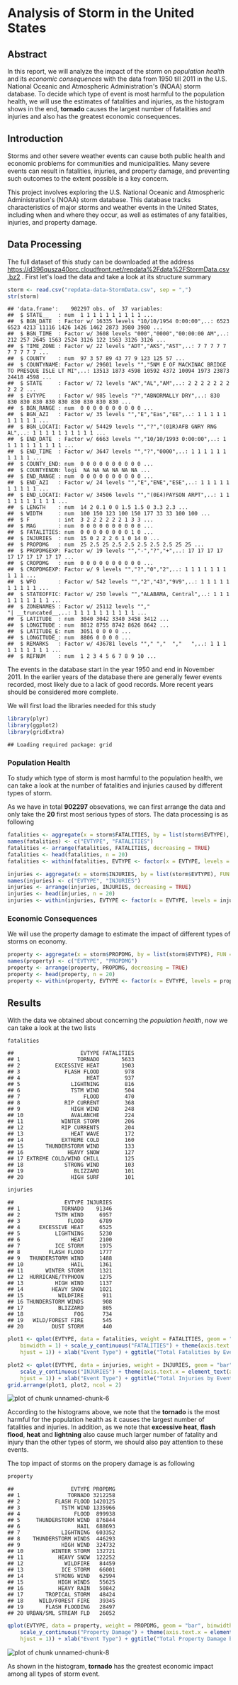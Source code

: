 Analysis of Storm in the United States
======================================

## Abstract
In this report, we will analyze the impact of the storm on *population health* and its *economic consequences* with the data from 1950 till 2011 in the U.S. National Oceanic and Atmospheric Administration's (NOAA) storm database. To decide which type of event is most harmful to the population health, we will use the estimates of fatalities and injuries, as the histogram shows in the end, **tornado** causes the largest number of fatalities and injuries and also has the greatest economic consequences.

## Introduction

Storms and other severe weather events can cause both public health and economic problems for communities and municipalities. Many severe events can result in fatalities, injuries, and property damage, and preventing such outcomes to the extent possible is a key concern.

This project involves exploring the U.S. National Oceanic and Atmospheric Administration's (NOAA) storm database. This database tracks characteristics of major storms and weather events in the United States, including when and where they occur, as well as estimates of any fatalities, injuries, and property damage.

## Data Processing
The full dataset of this study can be downloaded at the address https://d396qusza40orc.cloudfront.net/repdata%2Fdata%2FStormData.csv.bz2 . First let's load the data and take a look at its structure summary


```r
storm <- read.csv("repdata-data-StormData.csv", sep = ",")
str(storm)
```

```
## 'data.frame':	902297 obs. of  37 variables:
##  $ STATE__   : num  1 1 1 1 1 1 1 1 1 1 ...
##  $ BGN_DATE  : Factor w/ 16335 levels "10/10/1954 0:00:00",..: 6523 6523 4213 11116 1426 1426 1462 2873 3980 3980 ...
##  $ BGN_TIME  : Factor w/ 3608 levels "000","0000","00:00:00 AM",..: 212 257 2645 1563 2524 3126 122 1563 3126 3126 ...
##  $ TIME_ZONE : Factor w/ 22 levels "ADT","AKS","AST",..: 7 7 7 7 7 7 7 7 7 7 ...
##  $ COUNTY    : num  97 3 57 89 43 77 9 123 125 57 ...
##  $ COUNTYNAME: Factor w/ 29601 levels "","5NM E OF MACKINAC BRIDGE TO PRESQUE ISLE LT MI",..: 13513 1873 4598 10592 4372 10094 1973 23873 24418 4598 ...
##  $ STATE     : Factor w/ 72 levels "AK","AL","AM",..: 2 2 2 2 2 2 2 2 2 2 ...
##  $ EVTYPE    : Factor w/ 985 levels "?","ABNORMALLY DRY",..: 830 830 830 830 830 830 830 830 830 830 ...
##  $ BGN_RANGE : num  0 0 0 0 0 0 0 0 0 0 ...
##  $ BGN_AZI   : Factor w/ 35 levels "","E","Eas","EE",..: 1 1 1 1 1 1 1 1 1 1 ...
##  $ BGN_LOCATI: Factor w/ 54429 levels "","?","(01R)AFB GNRY RNG AL",..: 1 1 1 1 1 1 1 1 1 1 ...
##  $ END_DATE  : Factor w/ 6663 levels "","10/10/1993 0:00:00",..: 1 1 1 1 1 1 1 1 1 1 ...
##  $ END_TIME  : Factor w/ 3647 levels "","?","0000",..: 1 1 1 1 1 1 1 1 1 1 ...
##  $ COUNTY_END: num  0 0 0 0 0 0 0 0 0 0 ...
##  $ COUNTYENDN: logi  NA NA NA NA NA NA ...
##  $ END_RANGE : num  0 0 0 0 0 0 0 0 0 0 ...
##  $ END_AZI   : Factor w/ 24 levels "","E","ENE","ESE",..: 1 1 1 1 1 1 1 1 1 1 ...
##  $ END_LOCATI: Factor w/ 34506 levels "","(0E4)PAYSON ARPT",..: 1 1 1 1 1 1 1 1 1 1 ...
##  $ LENGTH    : num  14 2 0.1 0 0 1.5 1.5 0 3.3 2.3 ...
##  $ WIDTH     : num  100 150 123 100 150 177 33 33 100 100 ...
##  $ F         : int  3 2 2 2 2 2 2 1 3 3 ...
##  $ MAG       : num  0 0 0 0 0 0 0 0 0 0 ...
##  $ FATALITIES: num  0 0 0 0 0 0 0 0 1 0 ...
##  $ INJURIES  : num  15 0 2 2 2 6 1 0 14 0 ...
##  $ PROPDMG   : num  25 2.5 25 2.5 2.5 2.5 2.5 2.5 25 25 ...
##  $ PROPDMGEXP: Factor w/ 19 levels "","-","?","+",..: 17 17 17 17 17 17 17 17 17 17 ...
##  $ CROPDMG   : num  0 0 0 0 0 0 0 0 0 0 ...
##  $ CROPDMGEXP: Factor w/ 9 levels "","?","0","2",..: 1 1 1 1 1 1 1 1 1 1 ...
##  $ WFO       : Factor w/ 542 levels "","2","43","9V9",..: 1 1 1 1 1 1 1 1 1 1 ...
##  $ STATEOFFIC: Factor w/ 250 levels "","ALABAMA, Central",..: 1 1 1 1 1 1 1 1 1 1 ...
##  $ ZONENAMES : Factor w/ 25112 levels "","                                                                                                                               "| __truncated__,..: 1 1 1 1 1 1 1 1 1 1 ...
##  $ LATITUDE  : num  3040 3042 3340 3458 3412 ...
##  $ LONGITUDE : num  8812 8755 8742 8626 8642 ...
##  $ LATITUDE_E: num  3051 0 0 0 0 ...
##  $ LONGITUDE_: num  8806 0 0 0 0 ...
##  $ REMARKS   : Factor w/ 436781 levels ""," ","  ","   ",..: 1 1 1 1 1 1 1 1 1 1 ...
##  $ REFNUM    : num  1 2 3 4 5 6 7 8 9 10 ...
```

The events in the database start in the year 1950 and end in November 2011. In the earlier years of the database there are generally fewer events recorded, most likely due to a lack of good records. More recent years should be considered more complete.

We will first load the libraries needed for this study

```r
library(plyr)
library(ggplot2)
library(gridExtra)
```

```
## Loading required package: grid
```


### Population Health
To study which type of storm is most harmful to the population health, we can take a look at the number of fatalities and injuries caused by different types of storm.

As we have in total **902297** obsevations, we can first arrange the data and only take the **20** first most serious types of stors. The data processing is as following


```r
fatalities <- aggregate(x = storm$FATALITIES, by = list(storm$EVTYPE), FUN = sum)
names(fatalities) <- c("EVTYPE", "FATALITIES")
fatalities <- arrange(fatalities, FATALITIES, decreasing = TRUE)
fatalities <- head(fatalities, n = 20)
fatalities <- within(fatalities, EVTYPE <- factor(x = EVTYPE, levels = fatalities$EVTYPE))

injuries <- aggregate(x = storm$INJURIES, by = list(storm$EVTYPE), FUN = sum)
names(injuries) <- c("EVTYPE", "INJURIES")
injuries <- arrange(injuries, INJURIES, decreasing = TRUE)
injuries <- head(injuries, n = 20)
injuries <- within(injuries, EVTYPE <- factor(x = EVTYPE, levels = injuries$EVTYPE))
```


### Economic Consequences

We will use the property damage to estimate the impact of different types of storms on economy.

```r
property <- aggregate(x = storm$PROPDMG, by = list(storm$EVTYPE), FUN = sum)
names(property) <- c("EVTYPE", "PROPDMG")
property <- arrange(property, PROPDMG, decreasing = TRUE)
property <- head(property, n = 20)
property <- within(property, EVTYPE <- factor(x = EVTYPE, levels = property$EVTYPE))
```


## Results
With the data we obtained about concerning the *population health*, now we can take a look at the two lists

```r
fatalities
```

```
##                     EVTYPE FATALITIES
## 1                  TORNADO       5633
## 2           EXCESSIVE HEAT       1903
## 3              FLASH FLOOD        978
## 4                     HEAT        937
## 5                LIGHTNING        816
## 6                TSTM WIND        504
## 7                    FLOOD        470
## 8              RIP CURRENT        368
## 9                HIGH WIND        248
## 10               AVALANCHE        224
## 11            WINTER STORM        206
## 12            RIP CURRENTS        204
## 13               HEAT WAVE        172
## 14            EXTREME COLD        160
## 15       THUNDERSTORM WIND        133
## 16              HEAVY SNOW        127
## 17 EXTREME COLD/WIND CHILL        125
## 18             STRONG WIND        103
## 19                BLIZZARD        101
## 20               HIGH SURF        101
```

```r
injuries
```

```
##                EVTYPE INJURIES
## 1             TORNADO    91346
## 2           TSTM WIND     6957
## 3               FLOOD     6789
## 4      EXCESSIVE HEAT     6525
## 5           LIGHTNING     5230
## 6                HEAT     2100
## 7           ICE STORM     1975
## 8         FLASH FLOOD     1777
## 9   THUNDERSTORM WIND     1488
## 10               HAIL     1361
## 11       WINTER STORM     1321
## 12  HURRICANE/TYPHOON     1275
## 13          HIGH WIND     1137
## 14         HEAVY SNOW     1021
## 15           WILDFIRE      911
## 16 THUNDERSTORM WINDS      908
## 17           BLIZZARD      805
## 18                FOG      734
## 19   WILD/FOREST FIRE      545
## 20         DUST STORM      440
```



```r
plot1 <- qplot(EVTYPE, data = fatalities, weight = FATALITIES, geom = "bar", 
    binwidth = 1) + scale_y_continuous("FATALITIES") + theme(axis.text.x = element_text(angle = 60, 
    hjust = 1)) + xlab("Event Type") + ggtitle("Total Fatalities by Event Type in the U.S.")

plot2 <- qplot(EVTYPE, data = injuries, weight = INJURIES, geom = "bar", binwidth = 1) + 
    scale_y_continuous("INJURIES") + theme(axis.text.x = element_text(angle = 60, 
    hjust = 1)) + xlab("Event Type") + ggtitle("Total Injuries by Event Type in the U.S.")
grid.arrange(plot1, plot2, ncol = 2)
```

![plot of chunk unnamed-chunk-6](figure/unnamed-chunk-6.png) 

According to the histograms above, we note that the **tornado** is the most harmful for the population health as it causes the largest number of fatalities and injuries. In addition, as we note that **excessive heat**, **flash flood**, **heat** and **lightning** also cause much larger number of fatality and injury than the other types of storm, we should also pay attention to these events.

The top impact of storms on the propery damage is as following

```r
property
```

```
##                  EVTYPE PROPDMG
## 1               TORNADO 3212258
## 2           FLASH FLOOD 1420125
## 3             TSTM WIND 1335966
## 4                 FLOOD  899938
## 5     THUNDERSTORM WIND  876844
## 6                  HAIL  688693
## 7             LIGHTNING  603352
## 8    THUNDERSTORM WINDS  446293
## 9             HIGH WIND  324732
## 10         WINTER STORM  132721
## 11           HEAVY SNOW  122252
## 12             WILDFIRE   84459
## 13            ICE STORM   66001
## 14          STRONG WIND   62994
## 15           HIGH WINDS   55625
## 16           HEAVY RAIN   50842
## 17       TROPICAL STORM   48424
## 18     WILD/FOREST FIRE   39345
## 19       FLASH FLOODING   28497
## 20 URBAN/SML STREAM FLD   26052
```



```r
qplot(EVTYPE, data = property, weight = PROPDMG, geom = "bar", binwidth = 1) + 
    scale_y_continuous("Property Damage") + theme(axis.text.x = element_text(angle = 60, 
    hjust = 1)) + xlab("Event Type") + ggtitle("Total Property Damage by Event Type in the U.S.")
```

![plot of chunk unnamed-chunk-8](figure/unnamed-chunk-8.png) 

As shown in the histogram, **tornado** has the greatest economic impact among all types of storm event.



